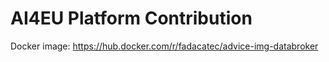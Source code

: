 # AI4EU Platform Contribution

Docker image: https://hub.docker.com/r/fadacatec/advice-img-databroker